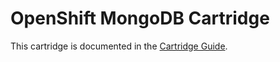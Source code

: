 # OpenShift MongoDB Cartridge
This cartridge is documented in the [Cartridge Guide](http://openshift.github.io/documentation/oo_cartridge_guide.html#mongodb).

